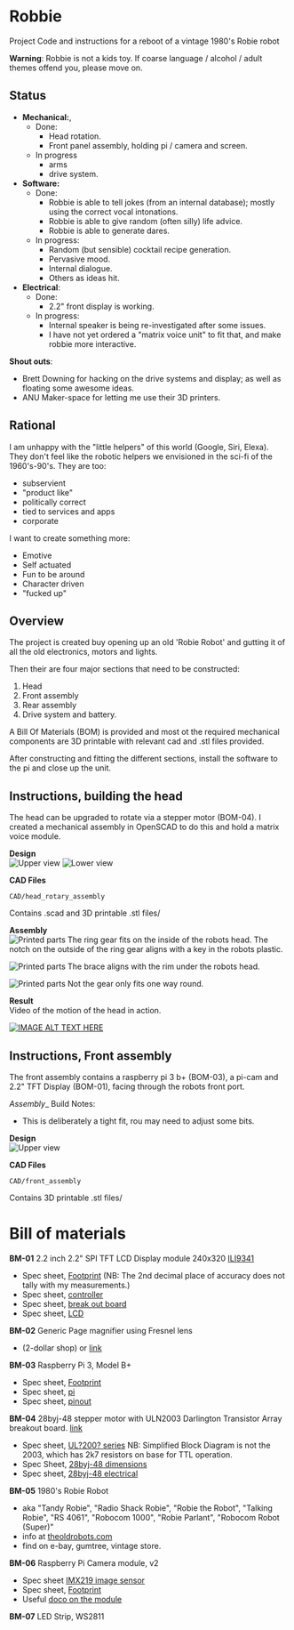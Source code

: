 # Robbie
Project Code and instructions for a reboot of a vintage 1980's Robie robot

__Warning__: 
Robbie is not a kids toy. If coarse language / alcohol / adult themes offend you, please move on.

## Status
  - __Mechanical:__,
    - Done:
      - Head rotation.
      - Front panel assembly, holding pi / camera and screen.
    - In progress
      - arms
      - drive system.
  - __Software:__
    - Done:
       - Robbie is able to tell jokes (from an internal database); mostly using the correct vocal intonations.
       - Robbie is able to give random (often silly) life advice.
       - Robbie is able to generate dares.
    - In progress:
       - Random (but sensible) cocktail recipe generation.
       - Pervasive mood.
       - Internal dialogue.
       - Others as ideas hit.
  - __Electrical__:  
       - Done:
         - 2.2" front display is working.
       - In progress:
         - Internal speaker is being re-investigated after some issues.
         - I have not yet ordered a "matrix voice unit" to fit that, and make robbie more interactive. 

__Shout outs__:
  - Brett Downing for hacking on the drive systems and display; as well as floating some awesome ideas.
  - ANU Maker-space for letting me use their 3D printers.

## Rational
I am unhappy with the "little helpers" of this world (Google, Siri, Elexa). 
They don't feel like the robotic helpers we envisioned in the sci-fi of the 1960's-90's.
They are too:
  - subservient
  - "product like"
  - politically correct
  - tied to services and apps
  - corporate
  
I want to create something more:
  - Emotive 
  - Self actuated
  - Fun to be around
  - Character driven
  - "fucked up"
  
## Overview

The project is created buy opening up an old 'Robie Robot' and gutting it of all the old electronics, motors and lights.  

Then their are four major sections that need to be constructed:
1) Head
2) Front assembly
3) Rear assembly
4) Drive system and battery.

A Bill Of Materials (BOM) is provided and most ot the required mechanical components are 3D printable with relevant cad 
and .stl files provided.

After constructing and fitting the different sections, install the software to the pi and close up the unit. 

## Instructions, building the head
The head can be upgraded to rotate via a stepper motor (BOM-04).
I created a mechanical assembly in OpenSCAD to do this and hold a matrix voice module.

__Design__  
![Upper view](doco/pics/head_gears_upper.png?raw=true "Upper view")
![Lower view](doco/pics/head_gears_lower.png?raw=true "Lower view")

__CAD Files__    

    CAD/head_rotary_assembly
Contains .scad and 3D printable .stl files/

__Assembly__  
![Printed parts](doco/pics/P6185662.JPG?raw=true "Printed parts")
The ring gear fits on the inside of the robots head. The notch on the outside of the ring gear aligns with a key in the robots plastic.  

![Printed parts](doco/pics/P6185667_close_up.jpg?raw=true "Printed parts")
The brace aligns with the rim under the robots head.  

![Printed parts](doco/pics/P6185672.JPG?raw=true "Printed parts")
Not the gear only fits one way round.

__Result__  
Video of the motion of the head in action.  

[![IMAGE ALT TEXT HERE](https://img.youtube.com/vi/sQd-v5fpN5s/0.jpg)](https://youtu.be/sQd-v5fpN5s)



## Instructions, Front assembly
The front assembly contains a raspberry pi 3 b+ (BOM-03), a pi-cam and 2.2" TFT Display (BOM-01), 
facing through the robots front port.


_Assembly__
Build Notes:
  - This is deliberately a tight fit, rou may need to adjust some bits.

__Design__  
![Upper view](doco/pics/front_asm_render.jpg?raw=true "Upper view")

__CAD Files__    

    CAD/front_assembly
Contains 3D printable .stl files/
  
  

# Bill of materials
__BM-01__ 2.2 inch 2.2" SPI TFT LCD Display module 240x320 [ILI9341](https://www.aliexpress.com/item/32666423452.html) 
  - Spec sheet, [Footprint](doco/spec_sheets/ILI9341.webp?raw=true) (NB: The 2nd decimal place of accuracy does not tally with my measurements.)
  - Spec sheet, [controller](doco/spec_sheets/ILI9341.pdf?raw=true)
  - Spec sheet, [break out board](doco/spec_sheets/2.2inch_SPI_Module_MSP2202_User_Manual_EN.pdf?raw=true)
  - Spec sheet, [LCD](doco/spec_sheets/QDTFT2001_specification_v1.1.pdf?raw=true)
  
__BM-02__ Generic Page magnifier using Fresnel lens
  - (2-dollar shop) or [link](https://www.amazon.com/Premium-Page-Magnifier-Fresnel-Reading/dp/B015NR7XGS)
  
__BM-03__ Raspberry Pi 3, Model B+
  - Spec sheet, [Footprint](doco/spec_sheets/rpi_MECH_3bplus.pdf?raw=true)
  - Spec sheet, [pi](doco/spec_sheets/pi.pdf?raw=true)
  - Spec sheet, [pinout](doco/spec_sheets/raspberry_pi_pinout.jpg?raw=true)
  
__BM-04__ 28byj-48 stepper motor with ULN2003 Darlington Transistor Array breakout board. [link](https://www.jaycar.com.au/arduino-compatible-5v-stepper-motor-with-controller/p/XC4458)
  - Spec sheet, [UL?200? series](doco/spec_sheets/uln2003a.pdf?raw=true) NB: Simplified Block Diagram is not the 2003, which has 2k7 resistors on base for TTL operation.
  - Spec Sheet, [28byj-48 dimensions](doco/spec_sheets/28BYJ-48-dimensions.png?raw=true)
  - Spec sheet, [28byj-48 electrical](doco/spec_sheets/28BYJ-48.pdf?raw=true)
  
__BM-05__ 1980's Robie Robot
  - aka "Tandy Robie", "Radio Shack Robie", "Robie the Robot", "Talking Robie", "RS 4061", "Robocom 1000", "Robie Parlant", "Robocom Robot (Super)" 
  - info at [theoldrobots.com](http://www.theoldrobots.com/talkrobie2.html)
  - find on e-bay, gumtree, vintage store. 
  
__BM-06__ Raspberry Pi Camera module, v2
  - Spec sheet [IMX219 image sensor](doco/spec_sheets/IMX219_image_sensor.pdf?raw=true)
  - Spec sheet, [Footprint](doco/spec_sheets/rpi_MECH_Camera2_2p1.pdf?raw=true)
  - Useful [doco on the module](https://picamera.readthedocs.io/en/release-1.13/fov.html)
  
__BM-07__ LED Strip, WS2811 